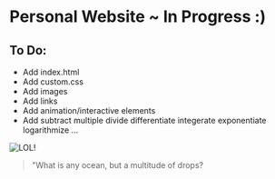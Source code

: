 # Personal Website  ~ In Progress :)

## To Do:
- Add index.html
- Add custom.css
- Add images
- Add links
- Add animation/interactive elements
- Add subtract multiple divide differentiate integerate exponentiate logarithmize ...

![LOL!](\<3.jpg "LOL!")

> \"What is any ocean, but a multitude of drops?